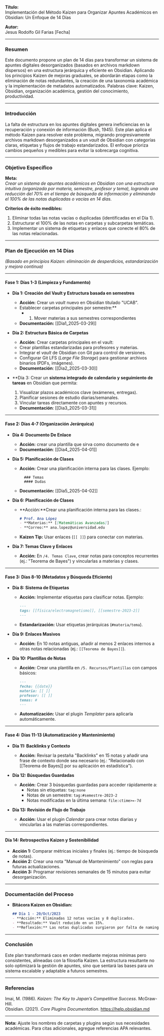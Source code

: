 **Título:**  
Implementación del Método Kaizen para Organizar Apuntes Académicos en Obsidian: Un Enfoque de 14 Días  

**Autor:**  
Jesus Rodolfo Gil Farias
[Fecha]  

---

### **Resumen**  
Este documento propone un plan de 14 días para transformar un sistema de apuntes digitales desorganizados (basados en archivos markdown dispersos) en una estructura jerárquica y eficiente en Obsidian. Aplicando los principios Kaizen de mejoras graduales, se abordarán etapas como la eliminación de notas redundantes, la creación de una taxonomía académica y la implementación de metadatos automatizados. Palabras clave: Kaizen, Obsidian, organización académica, gestión del conocimiento, productividad.  

---

### **Introducción**  
La falta de estructura en los apuntes digitales genera ineficiencias en la recuperación y conexión de información (Bush, 1945). Este plan aplica el método Kaizen para resolver este problema, migrando progresivamente archivos markdown desorganizados a un *vault* de Obsidian con categorías claras, etiquetas y flujos de trabajo estandarizados. El enfoque prioriza cambios pequeños y medibles para evitar la sobrecarga cognitiva.  

---

### **Objetivo Específico**  
**Meta:**  
*Crear un sistema de apuntes académicos en Obsidian con una estructura intuitiva (organizada por materia, semestre, profesor y tema), logrando una reducción del 70% en el tiempo de búsqueda de información y eliminando el 100% de las notas duplicadas o vacías en 14 días.*  

**Criterios de éxito medibles:**  
1. Eliminar todas las notas vacías o duplicadas (identificadas en el Día 1).  
2. Estructurar el 100% de las notas en carpetas y subcarpetas temáticas.  
3. Implementar un sistema de etiquetas y enlaces que conecte el 80% de las notas relacionadas.  

---

### **Plan de Ejecución en 14 Días**  
*(Basado en principios Kaizen: eliminación de desperdicios, estandarización y mejora continua)*  

---

#### **Fase 1: Días 1-3 (Limpieza y Fundamento)**  
- **Día 1: Creación del Vault y Estructura basada en semestres**  
  - **Acción:** Crear un *vault* nuevo en Obsidian titulado "UCAB".  
  - Establecer carpetas principales por semestre:**  
    - 1. Mover materias a sus semestres correspondientes 
  - **Documentación:**  [[Dia1_2025-03-29]]

- **Día 2: Estructura Básica de Carpetas**  
  - **Acción:** Crear carpetas principales en el vault:  
  - Crear plantillas estandarizadas para profesores y materias.
  - Integrar el _vault_ de Obsidian con Git para control de versiones.
  - Configurar Git LFS (_Large File Storage_) para gestionar archivos binarios (PDFs, imágenes).
  - **Documentación**: [[Dia2_2025-03-30]]



- **Día 3: Crear un **sistema integrado de calendario y seguimiento de tareas** en Obsidian que permita:

	1. Visualizar plazos académicos clave (exámenes, entregas).
	2. Planificar sesiones de estudio diarias/semanales.
	3. Vincular tareas directamente con apuntes y recursos.
	- **Documentación**: [[Dia3_2025-03-31]]

---

#### **Fase 2: Días 4-7 (Organización Jerárquica)**  
- **Día 4: Documento De Enlace**
  - **Acción:** crear una plantilla que sirva como documento de e
  - **Documentación**:   [[Dia4_2025-04-01]]

- **Día 5: Planificación de Clases**  
  - **Acción:** Crear una planificación interna para las clases. Ejemplo:  
    ```  
      ### Temas
      #### Dudas
	 ``` 

  - **Documentación:**  [[Dia5_2025-04-02]]

- **Día 6: Planificación de Clases**  
  - **Acción:**Crear una planificación interna para las clases.:  
    ```markdown  
    # Prof. Ana López  
    - **Materias:** [[Matemáticas Avanzadas]]  
    - **Correo:** ana.lopez@universidad.edu  
    ```  
  - **Kaizen Tip:** Usar enlaces (`[[ ]]`) para conectar con materias.  

- **Día 7: Temas Clave y Enlaces**  
  - **Acción:** En `/4. Temas Clave`, crear notas para conceptos recurrentes (ej.: "Teorema de Bayes") y vincularlas a materias y clases.  

---

#### **Fase 3: Días 8-10 (Metadatos y Búsqueda Eficiente)**  
- **Día 8: Sistema de Etiquetas**  
  - **Acción:** Implementar etiquetas para clasificar notas. Ejemplo:  
    ```markdown  
    ---  
    tags: [[física/electromagnetismo]], [[semestre-2023-2]]  
    ---  
    ```  
  - **Estandarización:** Usar etiquetas jerárquicas (`#materia/tema`).  

- **Día 9: Enlaces Masivos**  
  - **Acción:** En 10 notas antiguas, añadir al menos 2 enlaces internos a otras notas relacionadas (ej.: `[[Teorema de Bayes]]`).  

- **Día 10: Plantillas de Notas**  
  - **Acción:** Crear una plantilla en `/5. Recursos/Plantillas` con campos básicos:  
    ```markdown  
    ---  
    fecha: {{date}}  
    materia: [[ ]]  
    profesor: [[ ]]  
    temas: #  
    ---  
    ```  
  - **Automatización:** Usar el plugin *Templater* para aplicarla automáticamente.  

---

#### **Fase 4: Días 11-13 (Automatización y Mantenimiento)**  
- **Día 11: Backlinks y Contexto**  
  - **Acción:** Revisar la pestaña "Backlinks" en 15 notas y añadir una frase de contexto donde sea necesario (ej.: "Relacionado con [[Teorema de Bayes]] por su aplicación en estadística").  

- **Día 12: Búsquedas Guardadas**  
  - **Acción:** Crear 3 búsquedas guardadas para acceder rápidamente a:  
    - Notas sin etiquetas: `tag:none`  
    - Notas de un semestre: `tag:#semestre-2023-2`  
    - Notas modificadas en la última semana: `file:ctime>=-7d`  

- **Día 13: Revisión de Flujo de Trabajo**  
  - **Acción:** Usar el plugin *Calendar* para crear notas diarias y vincularlas a las materias correspondientes.  

---

#### **Día 14: Retrospectiva Kaizen y Sostenibilidad**  
- **Acción 1:** Comparar métricas iniciales y finales (ej.: tiempo de búsqueda de notas).  
- **Acción 2:** Crear una nota "Manual de Mantenimiento" con reglas para futuras actualizaciones.  
- **Acción 3:** Programar revisiones semanales de 15 minutos para evitar desorganización.  

---

### **Documentación del Proceso**  
- **Bitácora Kaizen en Obsidian:**  
  ```markdown  
  ## Día 1 - 20/Oct/2023  
  - **Acción:** Eliminadas 12 notas vacías y 8 duplicados.  
  - **Resultado:** Vault reducido en un 15%.  
  - **Reflexión:** Las notas duplicadas surgieron por falta de naming conventions.  
  ```  


---

### **Conclusión**  
Este plan transformará caos en orden mediante mejoras mínimas pero consistentes, alineadas con la filosofía Kaizen. La estructura resultante no solo optimizará la gestión de apuntes, sino que sentará las bases para un sistema escalable y adaptable a futuros semestres.  

---

### **Referencias**  
Imai, M. (1986). *Kaizen: The Key to Japan’s Competitive Success*. McGraw-Hill.  
Obsidian. (2021). *Core Plugins Documentation*. https://help.obsidian.md  

--- 

**Nota:** Ajuste los nombres de carpetas y plugins según sus necesidades académicas. Para citas adicionales, agregue referencias APA relevantes.